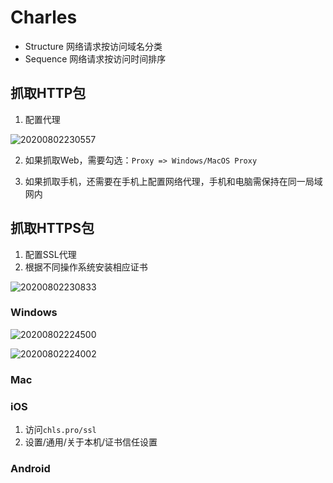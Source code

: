 # Charles

- Structure 网络请求按访问域名分类
- Sequence 网络请求按访问时间排序

## 抓取HTTP包

1. 配置代理

![20200802230557](http://image.zuoright.com/20200802230557.png)

2. 如果抓取Web，需要勾选：`Proxy => Windows/MacOS Proxy`

3. 如果抓取手机，还需要在手机上配置网络代理，手机和电脑需保持在同一局域网内

## 抓取HTTPS包

1. 配置SSL代理
2. 根据不同操作系统安装相应证书

![20200802230833](http://image.zuoright.com/20200802230833.png)

### Windows

![20200802224500](http://image.zuoright.com/20200802224500.png)

![20200802224002](http://image.zuoright.com/20200802224002.png)

### Mac

### iOS

1. 访问`chls.pro/ssl`
2. 设置/通用/关于本机/证书信任设置

### Android



